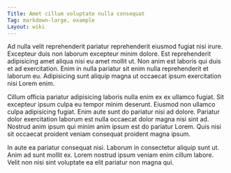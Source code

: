 ```yaml
---
Title: Amet cillum voluptate nulla consequat
Tag: markdown-large, example
Layout: wiki
---
```

Ad nulla velit reprehenderit pariatur reprehenderit eiusmod fugiat nisi irure. Excepteur duis non laborum excepteur minim dolore. Est reprehenderit adipisicing amet aliqua nisi eu amet mollit ut. Non anim est laboris qui duis et ad exercitation. Enim in nulla pariatur sit enim nulla reprehenderit et laborum eu. Adipisicing sunt aliquip magna ut occaecat ipsum exercitation nisi Lorem enim.

Cillum officia pariatur adipisicing laboris nulla enim ex ex ullamco fugiat. Sit excepteur ipsum culpa eu tempor minim deserunt. Eiusmod non ullamco culpa adipisicing fugiat. Enim aute sunt do pariatur nisi ad dolore. Pariatur dolor exercitation laborum est nulla occaecat dolor magna nisi sint ad. Nostrud anim ipsum qui minim anim ipsum est do pariatur Lorem. Quis nisi sit occaecat proident veniam consequat proident magna ipsum.

In aute ea pariatur consequat nisi. Laborum in consectetur aliquip sunt ut. Anim ad sunt mollit ex. Lorem nostrud ipsum veniam enim cillum labore. Velit non nisi sint voluptate ea elit pariatur non magna qui.